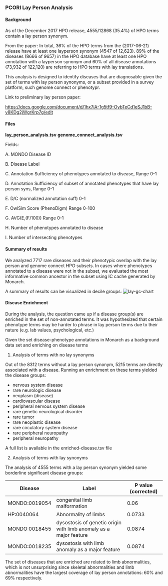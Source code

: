 ### PCORI Lay Person Analysis

#### Background

As of the December 2017 HPO release, 4555/12868 (35.4%) of HPO terms contain a lay person synonym.

From the paper:
In total, 36% of the HPO terms from the (2017-06-21) release have at least one layperson synonym (4547 of 12,623). 89% of the diseases (8666 of 9657) in the HPO database have at least one HPO annotation with a layperson synonym and 60% of all disease annotations (73,932 of 122,120) are referring to HPO terms with lay translations.

This analysis is designed to identify diseases that are diagnosable given the set of terms with lay person synonyms, or a subset provided in a survey platform, such genome connect or phenotypr.

Link to preliminary lay person paper:

https://docs.google.com/document/d/1hx7iA-1g5tf9-OybTeCd1eSJ1bB-v8KDg2jWgrKrp7g/edit


#### Files

__lay_person_analysis.tsv__
__genome_connect_analysis.tsv__

Fields:

A. MONDO Disease ID

B. Disease Label

C. Annotation Sufficiency of phenotypes annotated to disease, Range 0-1

D. Annotation Sufficiency of subset of annotated phenotypes that have lay person syns, Range 0-1

E. D/C (normalized annotation suff) 0-1

F. OwlSim Score (PhenoDigm) Range 0-100

G. AVG(E,(F/100)) Range 0-1

H. Number of phenotypes annotated to disease

I. Number of intersecting phenotypes



#### Summary of results

We analyzed 7717 rare diseases and their phenotypic overlap with the lay person and genome connect HPO subsets.  In cases where phenotypes annotated to a disease were not in the subset, we evaluated the most informative common ancestor in the subset using IC cache generated by Monarch.

A summary of results can be visualized in decile groups:
![lay-gc-chart](https://github.com/monarch-initiative/monarch-analysis/blob/master/PCORI/lay-gc-comparison.png)



#### Disease Enrichment
During the analysis, the question came up if a disease group(s) are enriched in the set of non-annotated terms.  It was hypothesized that certain phenotype terms may be harder to phrase in lay person terms due to their nature (e.g. lab values, psychological, etc.)

Given the set disease-phenotype annotations in Monarch as a background data set and enriching on disease terms

1. Analysis of terms with no lay synonyms

Out of the 8312 terms without a lay person synonym, 5215 terms are directly associated with a disease.  Running an enrichment on these terms yielded the disease groups:

- nervous system disease
- rare neurologic disease
- neoplasm (disease)
- cardiovascular disease
- peripheral nervous system disease
- rare genetic neurological disorder
- rare tumor
- rare neoplastic disease
- rare circulatory system disease
- rare peripheral neuropathy
- peripheral neuropathy

A full list is available in the enriched-disease.tsv file

2. Analysis of terms with lay synonyms

The analysis of 4555 terms with a lay person synonym yielded some borderline significant disease groups:

| Disease | Label | P value (corrected) |
|------|---------|---------|
|MONDO:0019054| congenital limb malformation | 0.06 |
|HP:0040064| Abnormality of limbs  | 0.0733 |
|MONDO:0018455 | dysostosis of genetic origin with limb anomaly as a major feature | 0.0874 |
|MONDO:0018235 | dysostosis with limb anomaly as a major feature | 0.0874 |

The set of diseases that are enriched are related to limb abnormalities, which is not unsurprising since skeletal abnormalities and limb abnormalities have the largest coverage of lay person annotations: 60% and 69% respectively.

